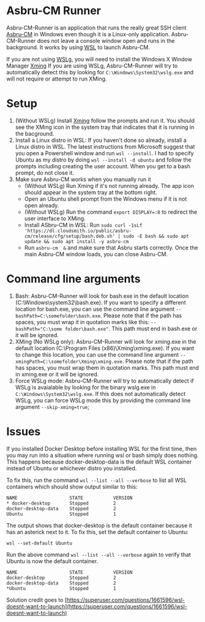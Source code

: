 # Asbru-CM Runner

Asbru-CM-Runner is an application that runs the really great SSH client [Asbru-CM](https://www.asbru-cm.net) in Windows even though it is a Linux-only application. Asbru-CM-Runner does not leave a console window open and runs in the background. It works by using [WSL](https://learn.microsoft.com/en-us/windows/wsl/install) to launch Asbru-CM.

If you are not using [WSLg](https://github.com/microsoft/wslg), you will need to install the Windows X Window Manager [Xming](http://www.straightrunning.com/XmingNotes/)
If you are using WSLg, Asbru-CM-Runner will try to automatically detect this by looking for `C:\Windows\System32\wslg.exe` and will not require or attempt to run XMing.

# Setup
1. (Without WSLg) Install [Xming](http://www.straightrunning.com/XmingNotes/) follow the prompts and run it. You should see the XMing icon in the system tray that indicates that it is running in the bacground.
1. Install a Linux distro in WSL: If you haven't done so already, install a Linux distro in WSL. The latest instructions from Microsoft suggest that you open a Powershell window and run `wsl --install`. I had to specify Ubuntu as my distro by doing `wsl --install -d ubuntu` and follow the prompts including creating the user account. When you get to a bash prompt, do not close it.
1. Make sure Asbru-CM works when you manually run it
   - (Without WSLg) Run Xming if it's not running already. The app icon should appear in the system tray at the bottom right.
   - Open an Ubuntu shell prompt from the Windows menu if it is not open already.
   - (Without WSLg) Run the command `export DISPLAY=:0` to redirect the user interface to XMing.
   - Install ASbru-CM in WSL: Run `sudo curl -1sLf 'https://dl.cloudsmith.io/public/asbru-cm/release/cfg/setup/bash.deb.sh' | sudo -E bash && sudo apt update && sudo apt install -y asbru-cm`
   - Run `asbru-cm  &` and make sure that Asbru starts correctly. Once the main Asbru-CM window loads, you can close Asbru-CM.

# Command line arguments

1. Bash: Asbru-CM-Runner will look for bash.exe in the default location (C:\Windows\system32\bash.exe). If you want to specify a different location for bash.exe, you can use the command line argument `--bashPath=C:\somefolder\bash.exe`. Please note that if the path has spaces, you must wrap it in quotation marks like this: `--bashPath="C:\some folder\bash.exe"`. This path must end in bash.exe or it will be ignored.
1. XMing (No WSLg only): Asbru-CM-Runner will look for xming.exe in the default location (C:\Program Files (x86)\Xming\xming.exe). If you want to change this location, you can use the command line argument `--xmingPath=C:\somefolder\Xming\xming.exe`. Please note that if the path has spaces, you must wrap them in quotation marks. This path must end in xming.exe or it will be ignored.
1. Force WSLg mode: Asbru-CM-Runner will try to automatically detect if WSLg is avaialable by looking for the binary wslg.exe in `C:\Windows\System32\wslg.exe`. If this does not automatically detect WSLg, you can force WSLg mode this by providing the command line argument `--skip-xming=true`;

# Issues

If you installed Docker Desktop before installing WSL for the first time, then you may run into a situation where running wsl or bash simply does nothing. This happens because docker-desktop-data is the default WSL container instead of Ubuntu or whichever distro you installed.

To fix this, run the command `wsl --list --all --verbose` to list all WSL containers which should show output similar to this:

    NAME                   STATE           VERSION
    * docker-desktop       Stopped         2
    docker-desktop-data    Stopped         2
    Ubuntu                 Stopped         1

The output shows that docker-desktop is the default container because it has an asterick next to it.
To fix this, set the default container to Ubuntu:

`wsl --set-default Ubuntu`

Run the above command `wsl --list --all --verbose` again to verify that Ubuntu is now the default container.

    NAME                   STATE           VERSION
    docker-desktop         Stopped         2
    docker-desktop-data    Stopped         2
    *Ubuntu                Stopped         1
  
  
Solution credit goes to [https://superuser.com/questions/1661596/wsl-doesnt-want-to-launch](https://superuser.com/questions/1661596/wsl-doesnt-want-to-launch)
